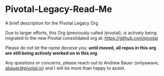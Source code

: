 # Pivotal-Legacy-Read-Me
A brief description for the Pivotal Legacy Org


Due to larger efforts, this Org (previously called /pivotal), is actively being migrated to the new Pivotal consolidated org at: https://github.com/pivotal

Please do not let the name deceive you: **until moved, all repos in this org are still being actively worked on in this org**.

Any questions or concerns, please reach out to Andrew Bauer (onlyawave, abauer@pivotal.io) and I will be more than happy to assist. 

